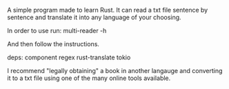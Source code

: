 A simple program made to learn Rust.
It can read a txt file sentence by sentence and translate it into any language of your choosing.

In order to use run:
multi-reader -h

And then follow the instructions.

deps:
component
regex
rust-translate
tokio

I recommend "legally obtaining" a book in another langauge and converting it to a txt file using one of the many online tools available.
